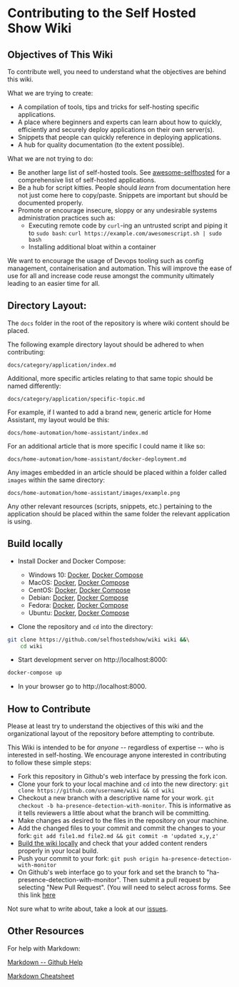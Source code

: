 # Contributing to the Self Hosted Show Wiki


## Objectives of This Wiki

To contribute well, you need to understand what the objectives are behind this wiki.

What we are trying to create:

- A compilation of tools, tips and tricks for self-hosting specific applications.
- A place where beginners and experts can learn about how to quickly, efficiently and securely deploy applications on their own server(s).
- Snippets that people can quickly reference in deploying applications.
- A hub for quality documentation (to the extent possible).

What we are not trying to do:

- Be another large list of self-hosted tools. See [awesome-selfhosted](https://github.com/awesome-selfhosted/awesome-selfhosted) for a comprehensive list of self-hosted applications.
- Be a hub for script kitties. People should _learn_ from documentation here not just come here to copy/paste. Snippets are important but should be documented properly.
- Promote or encourage insecure, sloppy or any undesirable systems administration practices such as:
    - Executing remote code by `curl`-ing an untrusted script and piping it to `sudo bash`: `curl https://example.com/awesomescript.sh | sudo bash`
    - Installing additional bloat within a container


We want to encourage the usage of Devops tooling such as config management, containerisation and automation. This will improve the ease of use for all and increase code reuse amongst the community ultimately leading to an easier time for all.

## Directory Layout:

The `docs` folder in the root of the repository is where wiki content should be placed.

The following example directory layout should be adhered to when contributing:

`docs/category/application/index.md`

Additional, more specific articles relating to that same topic should be named differently:

`docs/category/application/specific-topic.md`

For example, if I wanted to add a brand new, generic article for Home Assistant, my layout would be this:

`docs/home-automation/home-assistant/index.md`


For an additional article that is more specific I could name it like so:

`docs/home-automation/home-assistant/docker-deployment.md`


Any images embedded in an article should be placed within a folder called `images` within the same directory:

`docs/home-automation/home-assistant/images/example.png`


Any other relevant resources (scripts, snippets, etc.) pertaining to the application should be placed within the same folder the relevant application is using.


## Build locally

- Install Docker and Docker Compose:
    - Windows 10: [Docker](https://docs.docker.com/docker-for-windows/install/), [Docker Compose](https://docs.docker.com/compose/install/#install-compose-on-windows-desktop-systems)
    - MacOS: [Docker](https://docs.docker.com/docker-for-mac/install/), [Docker Compose](https://docs.docker.com/compose/install/#install-compose-on-macos)
    - CentOS: [Docker](https://docs.docker.com/install/linux/docker-ce/centos/), [Docker Compose](https://docs.docker.com/compose/install/#install-compose-on-linux-systems)
    - Debian: [Docker](https://docs.docker.com/install/linux/docker-ce/debian/), [Docker Compose](https://docs.docker.com/compose/install/#install-compose-on-linux-systems)
    - Fedora: [Docker](https://docs.docker.com/install/linux/docker-ce/fedora/), [Docker Compose](https://docs.docker.com/compose/install/#install-compose-on-linux-systems)
    - Ubuntu: [Docker](https://docs.docker.com/install/linux/docker-ce/ubuntu/), [Docker Compose](https://docs.docker.com/compose/install/#install-compose-on-linux-systems)

- Clone the repository and `cd` into the directory:

```bash
git clone https://github.com/selfhostedshow/wiki wiki &&\
	cd wiki
```

- Start development server on http://localhost:8000:

```bash
docker-compose up
```

- In your browser go to http://localhost:8000.


## How to Contribute

Please at least try to understand the objectives of this wiki and the organizational layout of the repository before attempting to contribute.

This Wiki is intended to be for _anyone_ -- regardless of expertise -- who is interested in self-hosting. We encourage anyone interested in contributing to follow these simple steps:

- Fork this repository in Github's web interface by pressing the fork icon.
- Clone your fork to your local machine and `cd` into the new directory: `git clone https://github.com/username/wiki && cd wiki`
- Checkout a new branch with a descriptive name for your work. `git checkout -b ha-presence-detection-with-monitor`. This is informative as it tells reviewers a little about what the branch will be committing.
- Make changes as desired to the files in the repository on your machine.
- Add the changed files to your commit and commit the changes to your fork: `git add file1.md file2.md && git commit -m 'updated x,y,z'`
- [Build the wiki locally](https://github.com/selfhostedshow/wiki/blob/master/CONTRIBUTING.md#build-locally) and check that your added content renders properly in your local build.
- Push your commit to your fork: `git push origin ha-presence-detection-with-monitor`
- On Github's web interface go to your fork and set the branch to "ha-presence-detection-with-monitor". Then submit a pull request by selecting "New Pull Request". (You will need to select across forms. See this link [here](https://docs.github.com/en/enterprise/2.16/user/github/collaborating-with-issues-and-pull-requests/creating-a-pull-request-from-a-fork)

Not sure what to write about, take a look at our [issues](https://github.com/selfhostedshow/wiki/issues).

## Other Resources

For help with Markdown:

[Markdown -- Github Help](https://help.github.com/en/github/writing-on-github)

[Markdown Cheatsheet](https://github.com/adam-p/markdown-here/wiki/Markdown-Cheatsheet)
